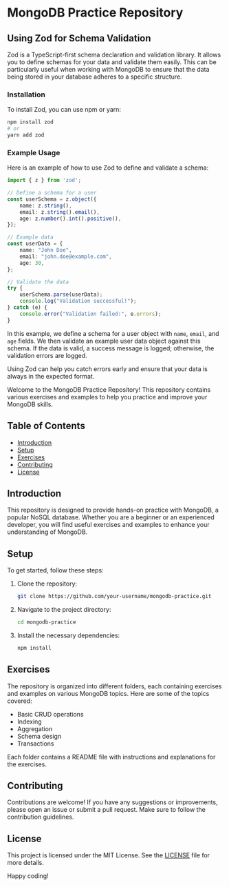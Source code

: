 # MongoDB Practice Repository
## Using Zod for Schema Validation

Zod is a TypeScript-first schema declaration and validation library. It allows you to define schemas for your data and validate them easily. This can be particularly useful when working with MongoDB to ensure that the data being stored in your database adheres to a specific structure.

### Installation

To install Zod, you can use npm or yarn:

```bash
npm install zod
# or
yarn add zod
```

### Example Usage

Here is an example of how to use Zod to define and validate a schema:

```typescript
import { z } from 'zod';

// Define a schema for a user
const userSchema = z.object({
    name: z.string(),
    email: z.string().email(),
    age: z.number().int().positive(),
});

// Example data
const userData = {
    name: "John Doe",
    email: "john.doe@example.com",
    age: 30,
};

// Validate the data
try {
    userSchema.parse(userData);
    console.log("Validation successful!");
} catch (e) {
    console.error("Validation failed:", e.errors);
}
```

In this example, we define a schema for a user object with `name`, `email`, and `age` fields. We then validate an example user data object against this schema. If the data is valid, a success message is logged; otherwise, the validation errors are logged.

Using Zod can help you catch errors early and ensure that your data is always in the expected format.

Welcome to the MongoDB Practice Repository! This repository contains various exercises and examples to help you practice and improve your MongoDB skills.

## Table of Contents

- [Introduction](#introduction)
- [Setup](#setup)
- [Exercises](#exercises)
- [Contributing](#contributing)
- [License](#license)

## Introduction

This repository is designed to provide hands-on practice with MongoDB, a popular NoSQL database. Whether you are a beginner or an experienced developer, you will find useful exercises and examples to enhance your understanding of MongoDB.

## Setup

To get started, follow these steps:

1. Clone the repository:
    ```bash
    git clone https://github.com/your-username/mongodb-practice.git
    ```
2. Navigate to the project directory:
    ```bash
    cd mongodb-practice
    ```
3. Install the necessary dependencies:
    ```bash
    npm install
    ```

## Exercises

The repository is organized into different folders, each containing exercises and examples on various MongoDB topics. Here are some of the topics covered:

- Basic CRUD operations
- Indexing
- Aggregation
- Schema design
- Transactions

Each folder contains a README file with instructions and explanations for the exercises.

## Contributing

Contributions are welcome! If you have any suggestions or improvements, please open an issue or submit a pull request. Make sure to follow the contribution guidelines.

## License

This project is licensed under the MIT License. See the [LICENSE](LICENSE) file for more details.

Happy coding!